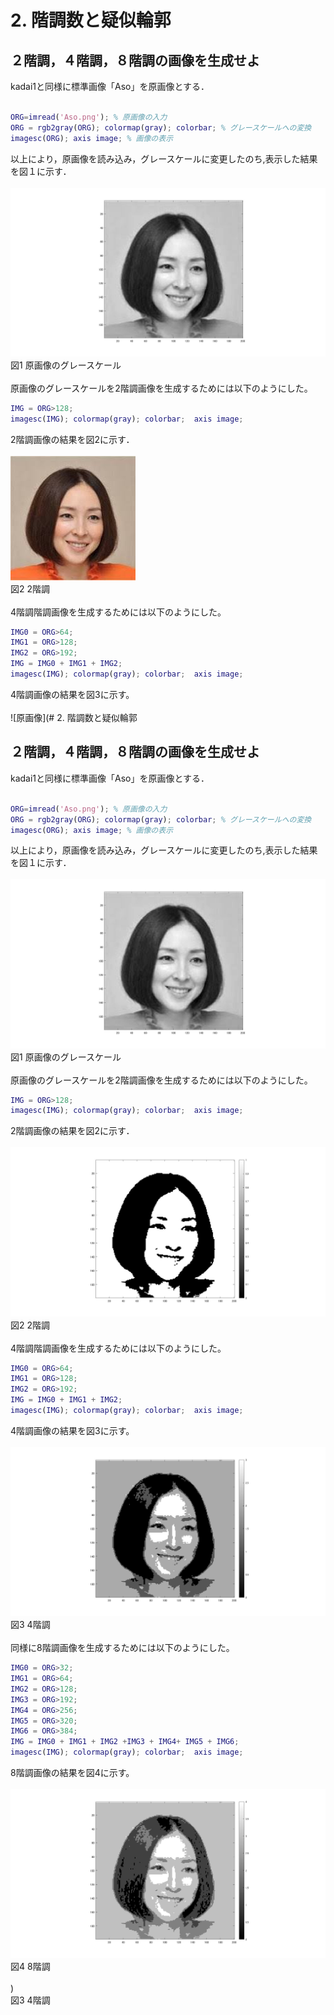 # 2. 階調数と疑似輪郭
## ２階調，４階調，８階調の画像を生成せよ

kadai1と同様に標準画像「Aso」を原画像とする．
<br /><br />
``` m
ORG=imread('Aso.png'); % 原画像の入力  
ORG = rgb2gray(ORG); colormap(gray); colorbar; % グレースケールへの変換  
imagesc(ORG); axis image; % 画像の表示  
```
以上により，原画像を読み込み，グレースケールに変更したのち,表示した結果を図１に示す．
<br /><br />
![原画像](https://github.com/k174r/memorandum/blob/master/matlab/practice/image/kadai2/kadai2_1.jpg)  
図1 原画像のグレースケール
<br /><br />
原画像のグレースケールを2階調画像を生成するためには以下のようにした。
``` m
IMG = ORG>128;
imagesc(IMG); colormap(gray); colorbar;  axis image;
```
2階調画像の結果を図2に示す．
<br /><br />
![原画像](https://github.com/k174r/memorandum/blob/master/matlab/practice/image/Aso.png)  
図2 2階調
<br /><br />
4階調階調画像を生成するためには以下のようにした。
``` m
IMG0 = ORG>64;
IMG1 = ORG>128;
IMG2 = ORG>192;
IMG = IMG0 + IMG1 + IMG2;
imagesc(IMG); colormap(gray); colorbar;  axis image;
```
4階調画像の結果を図3に示す。
<br /><br />
![原画像](# 2. 階調数と疑似輪郭
## ２階調，４階調，８階調の画像を生成せよ

kadai1と同様に標準画像「Aso」を原画像とする．
<br /><br />
``` m
ORG=imread('Aso.png'); % 原画像の入力  
ORG = rgb2gray(ORG); colormap(gray); colorbar; % グレースケールへの変換  
imagesc(ORG); axis image; % 画像の表示  
```
以上により，原画像を読み込み，グレースケールに変更したのち,表示した結果を図１に示す．
<br /><br />
![原画像](https://github.com/k174r/memorandum/blob/master/matlab/practice/image/kadai2/kadai2_1.jpg)  
図1 原画像のグレースケール
<br /><br />
原画像のグレースケールを2階調画像を生成するためには以下のようにした。
``` m
IMG = ORG>128;
imagesc(IMG); colormap(gray); colorbar;  axis image;
```
2階調画像の結果を図2に示す．
<br /><br />
![原画像](https://github.com/k174r/memorandum/blob/master/matlab/practice/image/kadai2/kadai2_2.jpg)  
図2 2階調
<br /><br />
4階調階調画像を生成するためには以下のようにした。
``` m
IMG0 = ORG>64;
IMG1 = ORG>128;
IMG2 = ORG>192;
IMG = IMG0 + IMG1 + IMG2;
imagesc(IMG); colormap(gray); colorbar;  axis image;
```
4階調画像の結果を図3に示す。
<br /><br />
![原画像](https://github.com/k174r/memorandum/blob/master/matlab/practice/image/kadai2/kadai2_3.jpg)  
図3 4階調
<br /><br />
同様に8階調画像を生成するためには以下のようにした。
``` m
IMG0 = ORG>32;
IMG1 = ORG>64;
IMG2 = ORG>128;
IMG3 = ORG>192;
IMG4 = ORG>256;
IMG5 = ORG>320;
IMG6 = ORG>384;
IMG = IMG0 + IMG1 + IMG2 +IMG3 + IMG4+ IMG5 + IMG6;
imagesc(IMG); colormap(gray); colorbar;  axis image;
```
8階調画像の結果を図4に示す。
<br /><br />
![原画像](https://github.com/k174r/memorandum/blob/master/matlab/practice/image/kadai2/kadai2_4.jpg)  
図4 8階調
<br /><br />)  
図3 4階調
<br /><br />
